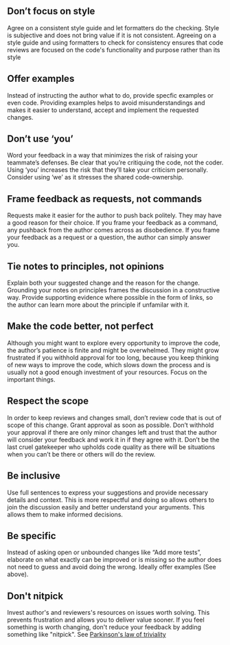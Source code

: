 ## Don’t focus on style

Agree on a consistent style guide and let formatters do the checking.
Style is subjective and does not bring value if it is not consistent.
Agreeing on a style guide and using formatters to check for consistency ensures that code reviews are focused on the code's functionality and purpose rather than its style

## Offer examples

Instead of instructing the author what to do, provide specfic examples or even code.
Providing examples helps to avoid misunderstandings and makes it easier to understand, accept and implement the requested changes.

## Don’t use ‘you’

Word your feedback in a way that minimizes the risk of raising your teammate’s defenses. Be clear that you’re critiquing the code, not the coder.
Using ‘you’ increases the risk that they’ll take your criticism personally. Consider using ‘we’ as it stresses the shared code-ownership.

## Frame feedback as requests, not commands

Requests make it easier for the author to push back politely. They may have a good reason for their choice. If you frame your feedback as a command, any pushback from the author comes across as disobedience. If you frame your feedback as a request or a question, the author can simply answer you.

## Tie notes to principles, not opinions

Explain both your suggested change and the reason for the change. Grounding your notes on principles frames the discussion in a constructive way. Provide supporting evidence where possible in the form of links, so the author can learn more about the principle if unfamilar with it.

## Make the code better, not perfect

Although you might want to explore every opportunity to improve the code, the author’s patience is finite and might be overwhelmed. They might grow frustrated if you withhold approval for too long, because you keep thinking of new ways to improve the code, which slows down the process and is usually not a good enough investment of your resources. Focus on the important things.

## Respect the scope

In order to keep reviews and changes small, don’t review code that is out of scope of this change.
Grant approval as soon as possible. Don’t withhold your approval if there are only minor changes left and trust that the author will consider your feedback and work it in if they agree with it. Don’t be the last cruel gatekeeper who upholds code quality as there will be situations when you can’t be there or others will do the review.

## Be inclusive

Use full sentences to express your suggestions and provide necessary details and context. This is more respectful and doing so allows others to join the discussion easily and better understand your arguments. This allows them to make informed decisions.

## Be specific

Instead of asking open or unbounded changes like “Add more tests”, elaborate on what exactly can be improved or is missing so the author does not need to guess and avoid doing the wrong. Ideally offer examples (See above).

## Don't nitpick

Invest author's and reviewers's resources on issues worth solving.
This prevents frustration and allows you to deliver value sooner.
If you feel something is worth changing, don't reduce your feedback by adding something like "nitpick". See [Parkinson's law of triviality](https://en.wikipedia.org/wiki/Law_of_triviality)
